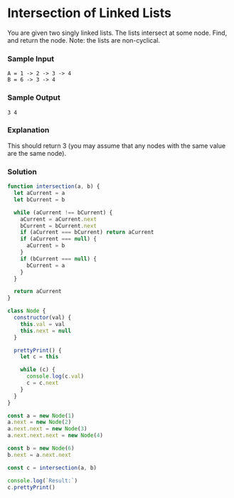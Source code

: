 # Intersection of Linked Lists

You are given two singly linked lists. The lists intersect at some node. Find, and return the node. Note: the lists are non-cyclical.

### Sample Input
```
A = 1 -> 2 -> 3 -> 4
B = 6 -> 3 -> 4
```
### Sample Output
```
3 4
```
### Explanation
This should return 3 (you may assume that any nodes with the same value are the same node).

### Solution
```js
function intersection(a, b) {
  let aCurrent = a
  let bCurrent = b

  while (aCurrent !== bCurrent) {
    aCurrent = aCurrent.next
    bCurrent = bCurrent.next
    if (aCurrent === bCurrent) return aCurrent
    if (aCurrent === null) {
      aCurrent = b
    }
    if (bCurrent === null) {
      bCurrent = a
    }
  }

  return aCurrent
}

class Node {
  constructor(val) {
    this.val = val
    this.next = null
  }

  prettyPrint() {
    let c = this

    while (c) {
      console.log(c.val)
      c = c.next
    }
  }
}

const a = new Node(1)
a.next = new Node(2)
a.next.next = new Node(3)
a.next.next.next = new Node(4)

const b = new Node(6)
b.next = a.next.next

const c = intersection(a, b)

console.log(`Result:`)
c.prettyPrint()
```
